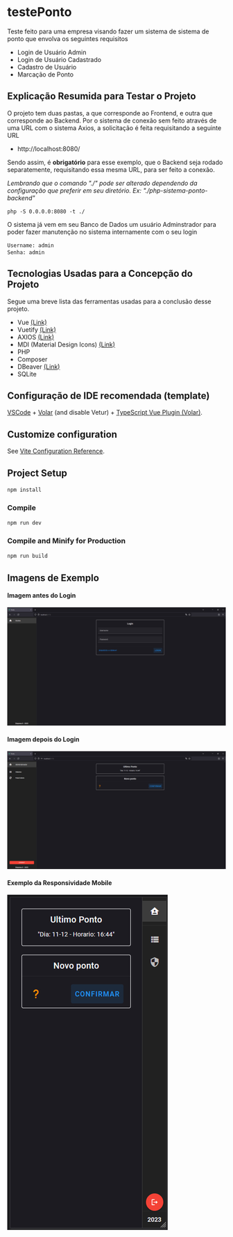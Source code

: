 # testePonto

Teste feito para uma empresa visando fazer um sistema de sistema de ponto que envolva os seguintes requisitos
- Login de Usuário Admin
- Login de Usuário Cadastrado
- Cadastro de Usuário
- Marcação de Ponto


## Explicação Resumida para Testar o Projeto

O projeto tem duas pastas, a que corresponde ao Frontend, e outra que corresponde ao Backend. Por o sistema de conexão sem feito através de uma URL com o sistema Axios, a solicitação é feita requisitando a seguinte URL
- http://localhost:8080/

Sendo assim, é <b>obrigatório</b> para esse exemplo, que o Backend seja rodado separatemente, requisitando essa mesma URL, para ser feito a conexão.

<i>Lembrando que o comando "./" pode ser alterado dependendo da configuração que preferir em seu diretório. Ex: "./php-sistema-ponto-backend"</i>

```
php -S 0.0.0.0:8080 -t ./
```

O sistema já vem em seu Banco de Dados um usuário Adminstrador para poder fazer manutenção no sistema internamente com o seu login
```
Username: admin
Senha: admin
```

## Tecnologias Usadas para a Concepção do Projeto

Segue uma breve lista das ferramentas usadas para a conclusão desse projeto.

- Vue [(Link)](https://vuejs.org/)
- Vuetify [(Link)](https://vuetifyjs.com)
- AXIOS [(Link)](https://axios-http.com/)
- MDI (Material Design Icons) [(Link)](https://pictogrammers.com/library/mdi/)
- PHP
- Composer
- DBeaver [(Link)](https://dbeaver.io/)
- SQLite

## Configuração de IDE recomendada (template)

[VSCode](https://code.visualstudio.com/) + [Volar](https://marketplace.visualstudio.com/items?itemName=Vue.volar) (and disable Vetur) + [TypeScript Vue Plugin (Volar)](https://marketplace.visualstudio.com/items?itemName=Vue.vscode-typescript-vue-plugin).

## Customize configuration

See [Vite Configuration Reference](https://vitejs.dev/config/).

## Project Setup

```sh
npm install
```

### Compile 

```sh
npm run dev
```

### Compile and Minify for Production

```sh
npm run build
```

## Imagens de Exemplo

#### Imagem antes do Login
![image01](/doc/img01.jpg "Image 01")

#### Imagem depois do Login

![image02](/doc/img02.jpg "Image 02")

#### Exemplo da Responsividade Mobile

![mobile](/doc/img03.jpg "Mobile")

